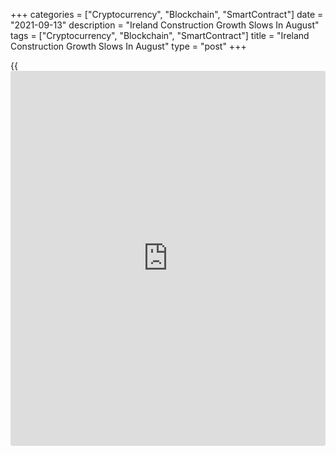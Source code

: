 +++
categories = ["Cryptocurrency", "Blockchain", "SmartContract"]
date = "2021-09-13"
description = "Ireland Construction Growth Slows In August"
tags = ["Cryptocurrency", "Blockchain", "SmartContract"]
title = "Ireland Construction Growth Slows In August"
type = "post"
+++

{{<iframe id="large-banner" src="https://www.bounty.group/#slide=15.0" width="100%" height="600" scrolling="no" style="border: 0px solid rgb(216, 221, 230); border-radius: 3px;">}}

Ireland's construction activity increased in August, albeit at a softer
pace, survey results from IHS Markit showed on Monday.

The Ulster Bank construction Purchasing Managers' Index fell to 57.5 in
August from 62.8 in July. Any reading above 50 indicates expansion in
the sector.

Among the three categories, housing and commercial activity increased in
August, albeit at a softer pace. Meanwhile, civil engineering activity
contracted.

"The May to July period was the second strongest three-month period for
overall activity in the survey's twenty-one-year [history](https://www.fixpro.org/post/chargeless-historical-data-api-backtesting/), and while the
August results were not quite as exceptional, they do nonetheless
clearly point to a sector that is enjoying strong growth as it continues
to benefit from the re-opening of the [economy][1] which has been
facilitated by the easing of public health restrictions," Simon Barry,
Chief Economist Republic of Ireland at Ulster Bank, said.

New orders increased for the fifth straight month in August and staffing
level continued to rise.

Purchasing activity increased in August, despite easing to a four-month
low. Suppliers' delivery time lengthened.

Input cost increased sharply in August and the rate of inflation eased
from July's record high.

Firms remained confident that [business][2] activity rise for the next
12 months.

For comments and feedback [contact](https://www.playgroundfx.com/contact/): editorial@rtt[news](https://www.letsplayfx.com/blog/forex-news-website/).com

[Economic News][1]

 **What parts of the world are seeing the best (and worst) economic
performances lately? Click[here][3] to check out our [Econ Scorecard][3]
and find out! See up-to-the-moment [ranking](https://www.playgroundfx.com/blog/crypto-exchange-ranking/)s for the best and worst
performers in [GDP][4], [unemployment rate][5], [inflation][6] and much
more.**

   1. www.rtt[news](https://www.letsplayfx.com/blog/forex-news-website/).com/Content/EconomicNews.aspx
   2. www.rtt[news](https://www.letsplayfx.com/blog/forex-news-website/).com/Content/Business.aspx
   3. www.rtt[news](https://www.letsplayfx.com/blog/forex-news-website/).com/economic-scorecard/world-rank/PPI/highest-performance.aspx
   4. www.rtt[news](https://www.letsplayfx.com/blog/forex-news-website/).com/economic-scorecard/world-rank/GDP/highest-performance.aspx
   5. www.rtt[news](https://www.letsplayfx.com/blog/forex-news-website/).com/economic-scorecard/world-rank/unemployment-rate/lowest-performance.aspx
   6. www.rtt[news](https://www.letsplayfx.com/blog/forex-news-website/).com/economic-scorecard/world-rank/CPI/highest-performance.aspx